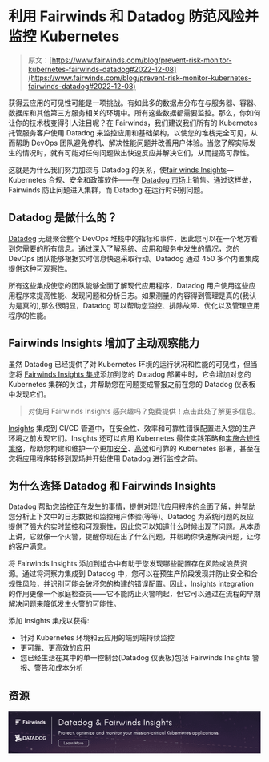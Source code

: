 # 利用 Fairwinds 和 Datadog 防范风险并监控 Kubernetes

> 原文：[https://www.fairwinds.com/blog/prevent-risk-monitor-kubernetes-fairwinds-datadog#2022-12-08](https://www.fairwinds.com/blog/prevent-risk-monitor-kubernetes-fairwinds-datadog#2022-12-08)

 获得云应用的可见性可能是一项挑战。有如此多的数据点分布在与服务器、容器、数据库和其他第三方服务相关的环境中。所有这些数据都需要监控。那么，你如何让你的技术栈变得引人注目呢？在 Fairwinds，我们建议我们所有的 Kubernetes 托管服务客户使用 Datadog 来监控应用和基础架构，以使您的堆栈完全可见，从而帮助 DevOps 团队避免停机、解决性能问题并改善用户体验。当您了解实际发生的情况时，就有可能对任何问题做出快速反应并解决它们，从而提高可靠性。

这就是为什么我们努力加深与 Datadog 的关系，使[fair winds Insights](/insights)—Kubernetes 合规、安全和政策软件——在 [Datadog 市场](https://docs.datadoghq.com/integrations/fairwinds_insights/)上销售。通过这样做，Fairwinds 防止问题进入集群，而 Datadog 在运行时识别问题。

## Datadog 是做什么的？

[Datadog](https://www.datadoghq.com/) 无缝聚合整个 DevOps 堆栈中的指标和事件，因此您可以在一个地方看到您需要的所有信息。通过深入了解系统、应用和服务中发生的情况，您的 DevOps 团队能够根据实时信息快速采取行动。Datadog 通过 450 多个内置集成提供这种可观察性。

所有这些集成使您的团队能够全面了解现代应用程序，Datadog 用户使用这些应用程序来提高性能、发现问题和分析日志。如果测量的内容得到管理是真的(我认为是真的),那么很明显，Datadog 可以帮助您监控、排除故障、优化以及管理应用程序的性能。

## Fairwinds Insights 增加了主动观察能力

虽然 Datadog 已经提供了对 Kubernetes 环境的运行状况和性能的可见性，但当您将 [Fairwinds Insights 集成](https://docs.datadoghq.com/integrations/fairwinds_insights/)添加到您的 Datadog 部署中时，它会增加对您的 Kubernetes 集群的关注，并帮助您在问题变成警报之前在您的 Datadog 仪表板中发现它们。

> 对使用 Fairwinds Insights 感兴趣吗？免费提供！点击此处了解更多信息。

[Insights](/insights) 集成到 CI/CD 管道中，在安全性、效率和可靠性错误配置进入您的生产环境之前发现它们。Insights 还可以应用 Kubernetes 最佳实践策略和[实施合规性策略](/kubernetes-compliance)，帮助您构建和维护一个更加[安全](/kubernetes-security)、[高效](/kubernetes-cost-optimization)和可靠的 Kubernetes 部署，甚至在您将应用程序转移到现场并开始使用 Datadog 进行监控之前。

## 为什么选择 Datadog 和 Fairwinds Insights

Datadog 帮助您监控正在发生的事情，提供对现代应用程序的全面了解，并帮助您分析上下文中的日志数据和监控用户体验(等等)。Datadog 为系统问题的反应提供了强大的实时监控和可观察性，因此您可以知道什么时候出现了问题。从本质上讲，它就像一个火警，提醒你现在出了什么问题，并帮助你快速解决问题，让你的客户满意。

将 Fairwinds Insights 添加到组合中有助于您发现哪些配置存在风险或浪费资源。通过将洞察力集成到 Datadog 中，您可以在预生产阶段发现并防止安全和合规性风险，并识别可能会破坏您的构建的错误配置。因此，Insights integration 的作用更像一个家庭检查员——它不能防止火警响起，但它可以通过在流程的早期解决问题来降低发生火警的可能性。

添加 Insights 集成以获得:

*   针对 Kubernetes 环境和云应用的端到端持续监控
*   更可靠、更高效的应用
*   您已经生活在其中的单一控制台(Datadog 仪表板)包括 Fairwinds Insights 警报、警告和成本分析

## 资源

[![Datadog and Fairwinds Insights | Protect, optimize and monitor your mission-critical Kubernetes applications](img/c51b9f53343328772e3a467b121eac6c.png)](https://cta-redirect.hubspot.com/cta/redirect/2184645/0ef19a0a-b6ed-46ec-b732-6a52be71b61f)